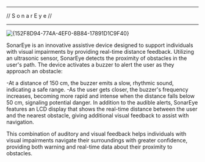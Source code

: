----------------------

// S o n a r  E y e //   

---------------------- 

![{152F8D94-774A-4EF0-8B84-17891D1C9F40}](https://github.com/user-attachments/assets/16a35271-ff91-43f1-ab2d-e4f21aebfe5d)


SonarEye is an innovative assistive device designed to support individuals with visual impairments by providing real-time distance feedback. Utilizing an ultrasonic sensor, SonarEye detects the proximity of obstacles in the user's path. The device activates a buzzer to alert the user as they approach an obstacle:

-At a distance of 150 cm, the buzzer emits a slow, rhythmic sound, indicating a safe range.
-As the user gets closer, the buzzer's frequency increases, becoming more rapid and intense when the distance falls below 50 cm, signaling potential danger.
In addition to the audible alerts, SonarEye features an LCD display that shows the real-time distance between the user and the nearest obstacle, giving additional visual feedback to assist with navigation.

This combination of auditory and visual feedback helps individuals with visual impairments navigate their surroundings with greater confidence, providing both warning and real-time data about their proximity to obstacles.
